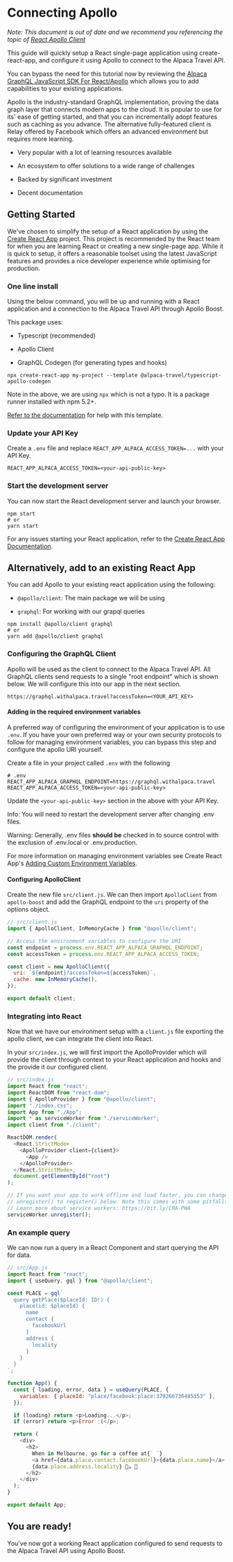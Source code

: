 # Connecting Apollo

_Note: This document is out of date and we recommend you referencing the topic
of
[React Apollo Client](/topics/graphql/Making%20GraphQL%20Calls/Apollo%20Client/)_

This guide will quickly setup a React single-page application using
create-react-app, and configure it using Apollo to connect to the Alpaca Travel
API.

You can bypass the need for this tutorial now by reviewing the
[Alpaca GraphQL JavaScript SDK For React/Apollo](https://github.com/AlpacaTravel/graph-sdk/tree/develop/packages/react-apollo)
which allows you to add capabilities to your existing applications.

Apollo is the industry-standard GraphQL implementation, proving the data graph
layer that connects modern apps to the cloud. It is popular to use for its' ease
of getting started, and that you can incrementally adopt features such as
caching as you advance. The alternative fully-featured client is Relay offered
by Facebook which offers an advanced environment but requires more learning.

- Very popular with a lot of learning resources available

- An ecosystem to offer solutions to a wide range of challenges

- Backed by significant investment

- Decent documentation

## Getting Started

We've chosen to simplify the setup of a React application by using the
[Create React App](https://github.com/facebook/create-react-app) project. This
project is recommended by the React team for when you are learning React or
creating a new single-page app. While it is quick to setup, it offers a
reasonable toolset using the latest JavaScript features and provides a nice
developer experience while optimising for production.

### One line install

Using the below command, you will be up and running with a React application and
a connection to the Alpaca Travel API through Apollo Boost.

This package uses:

- Typescript (recommended)

- Apollo Client

- GraphQL Codegen (for generating types and hooks)

```shell
npx create-react-app my-project --template @alpaca-travel/typescript-apollo-codegen
```

Note in the above, we are using `npx` which is not a typo. It is a package
runner installed with npm 5.2+.

[Refer to the documentation](https://github.com/AlpacaTravel/cra-template-typescript-apollo-codegen)
for help with this template.

### Update your API Key

Create a `.env` file and replace `REACT_APP_ALPACA_ACCESS_TOKEN=...` with your
API Key.

    REACT_APP_ALPACA_ACCESS_TOKEN=<your-api-public-key>

### Start the development server

You can now start the React development server and launch your browser.

```shell
npm start
# or
yarn start
```

For any issues starting your React application, refer to the
[Create React App Documentation](https://github.com/facebook/create-react-app).

## Alternatively, add to an existing React App

You can add Apollo to your existing react application using the following:

- `@apollo/client`: The main package we will be using

- `graphql`: For working with our grapql queries

```shell
npm install @apollo/client graphql
# or
yarn add @apollo/client graphql
```

### Configuring the GraphQL Client

Apollo will be used as the client to connect to the Alpaca Travel API. All
GraphQL clients send requests to a single "root endpoint" which is shown below.
We will configure this into our app in the next section.

`https://graphql.withalpaca.travel?accessToken=<YOUR_API_KEY>`

#### Adding in the required environment variables

A preferred way of configuring the environment of your application is to use
`.env`. If you have your own preferred way or your own security protocols to
follow for managing environment variables, you can bypass this step and
configure the apollo URI yourself.

Create a file in your project called `.env` with the following

    # .env
    REACT_APP_ALPACA_GRAPHQL_ENDPOINT=https://graphql.withalpaca.travel
    REACT_APP_ALPACA_ACCESS_TOKEN=<your-api-public-key>

Update the `<your-api-public-key>` section in the above with your API Key.

Info: You will need to restart the development server after changing .env files.

Warning: Generally, .env files <strong>should be</strong> checked in to source
control with the exclusion of .env.local or .env.production.

For more information on managing environment variables see Create React App's
[Adding Custom Environment Variables](https://create-react-app.dev/docs/adding-custom-environment-variables/).

#### Configuring ApolloClient

Create the new file `src/client.js`. We can then import `ApolloClient` from
`apollo-boost` and add the GraphQL endpoint to the `uri` property of the options
object.

```javascript
// src/client.js
import { ApolloClient, InMemoryCache } from "@apollo/client";

// Access the environment variables to configure the URI
const endpoint = process.env.REACT_APP_ALPACA_GRAPHQL_ENDPOINT;
const accessToken = process.env.REACT_APP_ALPACA_ACCESS_TOKEN;

const client = new ApolloClient({
  uri: `${endpoint}?accessToken=${accessToken}`,
  cache: new InMemoryCache(),
});

export default client;
```

### Integrating into React

Now that we have our environment setup with a `client.js` file exporting the
apollo client, we can integrate the client into React.

In your `src/index.js`, we will first import the ApolloProvider which will
provide the client through context to your React application and hooks and the
provide it our configured client.

```javascript
// src/index.js
import React from "react";
import ReactDOM from "react-dom";
import { ApolloProvider } from "@apollo/client";
import "./index.css";
import App from "./App";
import * as serviceWorker from "./serviceWorker";
import client from "./client";

ReactDOM.render(
  <React.StrictMode>
    <ApolloProvider client={client}>
      <App />
    </ApolloProvider>
  </React.StrictMode>,
  document.getElementById("root")
);

// If you want your app to work offline and load faster, you can change
// unregister() to register() below. Note this comes with some pitfalls.
// Learn more about service workers: https://bit.ly/CRA-PWA
serviceWorker.unregister();
```

### An example query

We can now run a query in a React Component and start querying the API for data.

```javascript
// src/App.js
import React from "react";
import { useQuery, gql } from "@apollo/client";

const PLACE = gql`
  query getPlace($placeId: ID!) {
    place(id: $placeId) {
      name
      contact {
        facebookUrl
      }
      address {
        locality
      }
    }
  }
`;

function App() {
  const { loading, error, data } = useQuery(PLACE, {
    variables: { placeId: "place/facebook:place:370266736485353" },
  });

  if (loading) return <p>Loading...</p>;
  if (error) return <p>Error :(</p>;

  return (
    <div>
      <h2>
        When in Melbourne, go for a coffee at{` `}
        <a href={data.place.contact.facebookUrl}>{data.place.name}</a> in{` `}
        {data.place.address.locality} 🦙☕ 🚀
      </h2>
    </div>
  );
}

export default App;
```

## You are ready!

You've now got a working React application configured to send requests to the
Alpaca Travel API using Apollo Boost.
